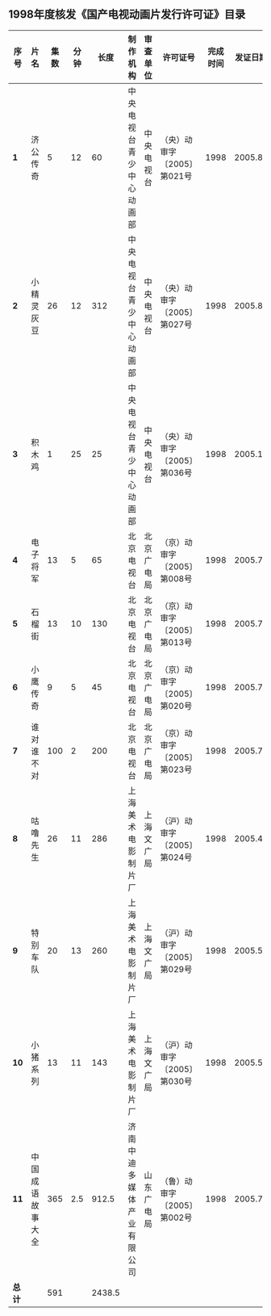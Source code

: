 ## 1998年度核发《国产电视动画片发行许可证》目录

 序号 | 片名 | 集数 | 分钟 | 长度 | 制作机构 | 审查单位 | 许可证号 | 完成时间 | 发证日期 
---|---|---|---|---|---|---|---|---|---
 **1** | 济公传奇 | 5 | 12 | 60 | 中央电视台青少中心动画部 | 中央电视台 | （央）动审字〔2005〕第021号 | 1998 | 2005.8 
 **2** | 小精灵灰豆 | 26 | 12 | 312 | 中央电视台青少中心动画部 | 中央电视台 | （央）动审字〔2005〕第027号 | 1998 | 2005.8 
 **3** | 积木鸡 | 1 | 25 | 25 | 中央电视台青少中心动画部 | 中央电视台 | （央）动审字〔2005〕第036号 | 1998 | 2005.12 
 **4** | 电子将军 | 13 | 5 | 65 | 北京电视台 | 北京广电局 | （京）动审字〔2005〕第008号 | 1998 | 2005.7 
 **5** | 石榴街 | 13 | 10 | 130 | 北京电视台 | 北京广电局 | （京）动审字〔2005〕第013号 | 1998 | 2005.7 
 **6** | 小鹰传奇 | 9 | 5 | 45 | 北京电视台 | 北京广电局 | （京）动审字〔2005〕第020号 | 1998 | 2005.7 
 **7** | 谁对谁不对 | 100 | 2 | 200 | 北京电视台 | 北京广电局 | （京）动审字〔2005〕第023号 | 1998 | 2005.7 
 **8** | 咕噜先生 | 26 | 11 | 286 | 上海美术电影制片厂 | 上海文广局 | （沪）动审字〔2005〕第024号 | 1998 | 2005.4 
 **9** | 特别车队 | 20 | 13 | 260 | 上海美术电影制片厂 | 上海文广局 | （沪）动审字〔2005〕第029号 | 1998 | 2005.5 
 **10** | 小猪系列 | 13 | 11 | 143 | 上海美术电影制片厂 | 上海文广局 | （沪）动审字〔2005〕第030号 | 1998 | 2005.5 
 **11** | 中国成语故事大全 | 365 | 2.5 | 912.5 | 济南中迪多媒体产业有限公司 | 山东广电局 | （鲁）动审字〔2005〕第002号 | 1998 | 2005.7 
 **总计** |  | 591 |  | 2438.5 |  |  |  |  |  